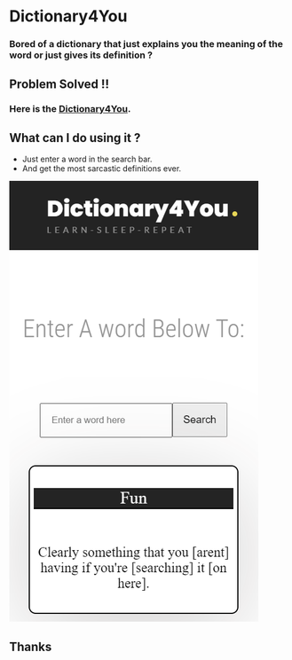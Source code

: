 # Dictionary4You

### Bored of a dictionary that just explains you the meaning of the word or just gives its definition ?

## Problem Solved !!
### Here is the [Dictionary4You](https://dictionary4you.netlify.app).

## What can I do using it ?
- Just enter a word in the search bar.
- And get the most sarcastic definitions ever.

![Dictionary4You](src/images/dict.PNG)

## Thanks
  

